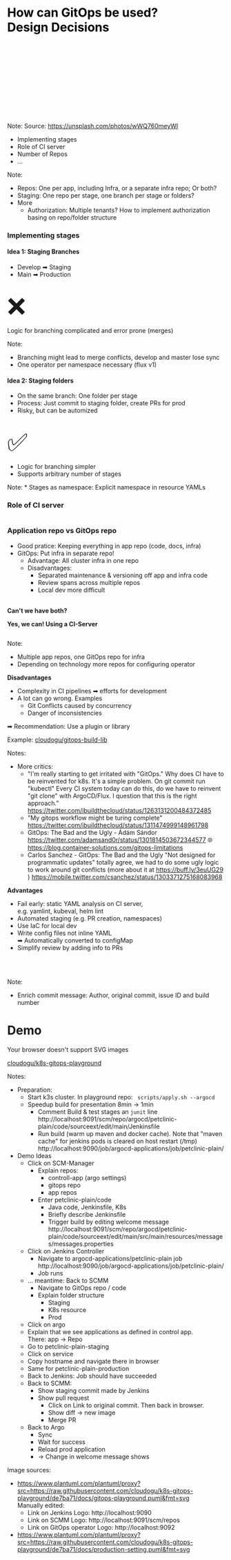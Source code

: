 <!-- .slide: data-background-image="images/structure.jpg"  -->
<!-- .slide: style="text-align: center !important"  -->

<h1 style=";color: black "> How can GitOps be used?<br/> Design Decisions</h1>
<br/><br/><br/><br/><br/>
<br/><br/><br/><br/><br/>

Note:
Source: https://unsplash.com/photos/wWQ760meyWI




* Implementing stages
* Role of CI server
* Number of Repos
* ...

Note:
* Repos: One per app, including Infra, or a separate infra repo; Or both?
* Staging: One repo per stage, one branch per stage or folders?
* More
  * Authorization: Multiple tenants? How to implement authorization basing on repo/folder structure



### Implementing stages

#### Idea 1: Staging Branches

* Develop ➡ Staging
* Main ➡ Production
<br/><br/>

<div class="fragment" data-fragment-index="1">
<span class="floatLeft" style="font-size: 4em;">❌</span>
<br/>
<p>Logic for branching complicated and error prone (merges)</p>
</div>

Note:
* Branching might lead to merge conflicts, develop and master lose sync
* One operator per namespace necessary (flux v1)



#### Idea 2: Staging folders

* On the same branch: One folder per stage
* Process: Just commit to staging folder, create PRs for prod
* Risky, but can be automized
  <br/>
  <br/>

<div class="fragment" data-fragment-index="1">
<span class="floatLeft" style="font-size: 4em;">✅</span>
<br/>
<ul class="fragment" data-fragment-index="1">
    <li>Logic for branching simpler</li>
    <li>Supports arbitrary number of stages</li>
<ul/>
</div>
Note:
* Stages as namespace: Explicit namespace in resource YAMLs



### Role of CI server
<!-- .slide: style="text-align: center !important;"  -->
<img data-src="images/gitops-with-image.svg" width="70%"/>



### Application repo vs GitOps repo

* Good pratice: Keeping everything in app repo (code, docs, infra)  
* GitOps: Put infra in separate repo!
  * Advantage: All cluster infra in one repo
  * Disadvantages:
    * Separated maintenance & versioning off app and infra code
    * Review spans across multiple repos
    * Local dev more difficult
<br/><br/>

<div class="fragment" data-fragment-index="1">
<strong>Can't we have both?</strong>
</div>



**Yes, we can! Using a CI-Server**

<img data-src="images/gitops-with-app-repo.svg" />


Note:
* Multiple app repos, one GitOps repo for infra
* Depending on technology more repos for configuring operator



**Disadvantages**

* Complexity in CI pipelines ➡ efforts for development
* A lot can go wrong. Examples
  * Git Conflicts caused by concurrency
  * Danger of inconsistencies

➡ Recommendation: Use a plugin or library  

Example: <i class='fab fa-github'></i> [cloudogu/gitops-build-lib](https://github.com/cloudogu/gitops-build-lib) <i class="fab fa-jenkins"></i>

Notes:
* More critics:
  * "I'm really starting to get irritated with "GitOps." Why does CI have to be reinvented for k8s. It's a simple problem. On git commit run "kubectl" Every CI system today can do this, do we have to reinvent "git clone" with ArgoCD/Flux. I question that this is the right approach."   
    https://twitter.com/ibuildthecloud/status/1263131200484372485
  * "My gitops workflow might be turing complete"  
    https://twitter.com/ibuildthecloud/status/1311474999148961798
  * GitOps: The Bad and the Ugly - Ádám Sándor
    https://twitter.com/adamsand0r/status/1301814503672344577
    🌐 https://blog.container-solutions.com/gitops-limitations
  * Carlos Sanchez - GitOps: The Bad and the Ugly "Not designed for programmatic updates" totally agree, we had to do some ugly logic to work around git conflicts (more about it at https://buff.ly/3euUG29 )
    https://mobile.twitter.com/csanchez/status/1303371275168083968



**Advantages**

* Fail early: static YAML analysis on CI server,  
  e.g. yamlint, kubeval, helm lint
* Automated staging (e.g. PR creation, namespaces)
* Use IaC for local dev
* Write config files not inline YAML  
  ➡ Automatically converted to configMap
* Simplify review by adding info to PRs 

<br/>
<br/>
<div class="fragment">
<img data-src="images/PR.png" width="70%"/>
</div>

Note:
* Enrich commit message: Author, original commit, issue ID and build number



# Demo
<!-- .slide: id="demo" -->

<object data="images/gitops-playground.svg" type="image/svg+xml" width="60%">
        <span>Your browser doesn't support SVG images</span>
</object>

<i class='fab fa-github'></i> [cloudogu/k8s-gitops-playground](https://github.com/cloudogu/k8s-gitops-playground)

Notes:
* Preparation: 
  * Start k3s cluster. In playground repo: ` scripts/apply.sh --argocd`
  * Speedup build for presentation 8min -> 1min
    * Comment Build & test stages an `junit` line  
      http://localhost:9091/scm/repo/argocd/petclinic-plain/code/sourceext/edit/main/Jenkinsfile
    * Run build (warm up maven and docker cache). Note that "maven cache" for jenkins pods is cleared on host restart (/tmp)  
      http://localhost:9090/job/argocd-applications/job/petclinic-plain/
* Demo Ideas
  * Click on SCM-Manager
    * Explain repos: 
      * controll-app (argo settings)
      * gitops repo
      * app repos
    * Enter petclinic-plain/code
      * Java code, Jenkinsfile, K8s
      * Briefly describe Jenkinsfile
      * Trigger build by editing welcome message
        http://localhost:9091/scm/repo/argocd/petclinic-plain/code/sourceext/edit/main/src/main/resources/messages/messages.properties
  * Click on Jenkins Controller
    * Navigate to argocd-applications/petclinic-plain job  
      http://localhost:9090/job/argocd-applications/job/petclinic-plain/
    * Job runs
  * ... meantime: Back to SCMM
    * Navigate to GitOps repo / code
    * Explain folder structure
       * Staging
       * K8s resource
       * Prod
  * Click on argo
   * Explain that we see applications as defined in control app.  
     There: app -> Repo
   * Go to petclinic-plain-staging
   * Click on service
   * Copy hostname and navigate there in browser
   * Same for petclinic-plain-production
  * Back to Jenkins: Job should have succeeded
  * Back to SCMM:
    * Show staging commit made by Jenkins
    * Show pull request
      * Click on Link to original commit. Then back in browser.
      * Show diff -> new image
      * Merge PR
  * Back to Argo
    * Sync
    * Wait for success
    * Reload prod application
    * -> Change in welcome message shows
 
Image sources:
  * https://www.plantuml.com/plantuml/proxy?src=https://raw.githubusercontent.com/cloudogu/k8s-gitops-playground/de7ba71/docs/gitops-playground.puml&fmt=svg  
    Manually edited:
    * Link on Jenkins Logo: http://localhost:9090
    * Link on SCMM Logo: http://localhost:9091/scm/repos
    * Link on GitOps operator Logo: http://localhost:9092
  * https://www.plantuml.com/plantuml/proxy?src=https://raw.githubusercontent.com/cloudogu/k8s-gitops-playground/de7ba71/docs/production-setting.puml&fmt=svg
  
